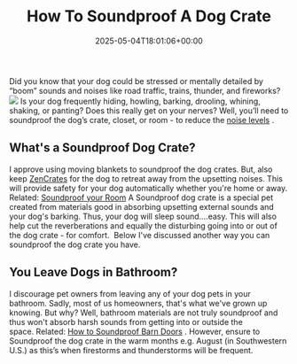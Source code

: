 ﻿---
layout: post
title: How To Soundproof A Dog Crate
date: '2025-05-04T18:01:06+00:00'
categories:
- Soundproofing
tags: []
slug: /soundproof-dog-crate/
lastmod: 2025-05-07T12:21:28+03:00
---

Did you know that your dog could be stressed or mentally detailed by “boom” sounds and noises like road traffic, trains, thunder, and fireworks?
![](/assets/img/12/Pest-Control.jpg)
Is your dog frequently hiding, howling, barking, drooling, whining, shaking, or panting?
Does this really get on your nerves? Well, you’ll need to soundproof the dog’s crate, closet, or room - to reduce the
[noise levels](https://ehs.yale.edu/sites/default/files/files/decibel-level-chart.pdf)
.
## What's a Soundproof Dog Crate?
I approve using moving blankets to soundproof the dog crates. But, also keep
[ZenCrates](https://www.amazon.com/dp/B077GZ5Z8H/?tag=p-policy-20)
for the dog to retreat away from the upsetting noises.
This will provide safety for your dog automatically whether you're home or away. Related:
[Soundproof your Room](https://pestpolicy.com/how-to-soundproof-a-room-cheaply/)
A Soundproof dog crate is a special pet created from materials good in absorbing upsetting external sounds and your dog's barking. Thus, your dog will sleep sound....easy.
This will also help cut the reverberations and equally the disturbing going into or out of the dog crate - for comfort.  Below I've discussed another way you can soundproof the dog crate you have.
## You Leave Dogs in Bathroom?
I discourage pet owners from leaving any of your dog pets in your bathroom. Sadly, most of us homeowners, that's what we've grown up knowing.
But why? Well, bathroom materials are not truly soundproof and thus won't absorb harsh sounds from getting into or outside the space. Related:
[How to Soundproof Barn Doors](https://pestpolicy.com/soundproof-barn-doors/)
.
However, ensure to Soundproof the dog crate in the warm months e.g. August (in Southwestern U.S.) as this’s when firestorms and thunderstorms will be frequent.